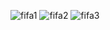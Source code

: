 ![fifa1](https://github.com/user-attachments/assets/7abf2f3f-76ce-4920-a51c-66393bb67671)
![fifa2](https://github.com/user-attachments/assets/ff79c74b-10a5-49e2-9410-2d49fc050a6b)
![fifa3](https://github.com/user-attachments/assets/894847f7-aa60-4a4b-b01f-747d685db0a4)
